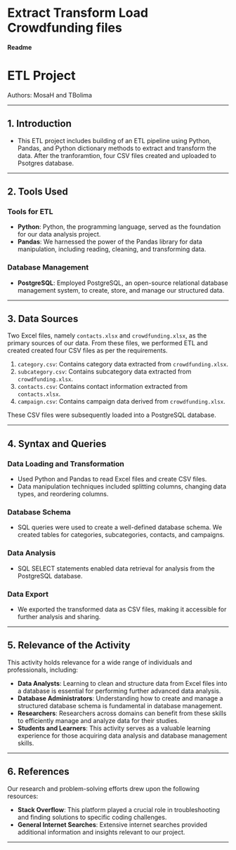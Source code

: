 # Extract Transform Load Crowdfunding files 

**Readme**

# ETL Project

Authors: MosaH and TBolima

---

## 1. Introduction

  - This ETL project includes building of an ETL pipeline using Python, Pandas, and Python dictionary methods to extract and transform the data. After the tranforamtion, four CSV files created and uploaded to Psotgres database. 
---

## 2. Tools Used

### Tools for ETL
- **Python**: Python, the programming language, served as the foundation for our data analysis project.
- **Pandas**: We harnessed the power of the Pandas library for data manipulation, including reading, cleaning, and transforming data.

### Database Management
- **PostgreSQL**: Employed PostgreSQL, an open-source relational database management system, to create, store, and manage our structured data.

---

## 3. Data Sources

Two Excel files, namely `contacts.xlsx` and `crowdfunding.xlsx`, as the primary sources of our data. From these files, we performed ETL and created created four CSV files as per the requirements.

1. `category.csv`: Contains category data extracted from `crowdfunding.xlsx`.
2. `subcategory.csv`: Contains subcategory data extracted from `crowdfunding.xlsx`.
3. `contacts.csv`: Contains contact information extracted from `contacts.xlsx`.
4. `campaign.csv`: Contains campaign data derived from `crowdfunding.xlsx`.

These CSV files were subsequently loaded into a PostgreSQL database.

---

## 4. Syntax and Queries

### Data Loading and Transformation
- Used Python and Pandas to read Excel files and create CSV files.
- Data manipulation techniques included splitting columns, changing data types, and reordering columns.

### Database Schema
- SQL queries were used to create a well-defined database schema. We created tables for categories, subcategories, contacts, and campaigns.

### Data Analysis
- SQL SELECT statements enabled data retrieval for analysis from the PostgreSQL database.

### Data Export
- We exported the transformed data as CSV files, making it accessible for further analysis and sharing.

---

## 5. Relevance of the Activity

This activity holds relevance for a wide range of individuals and professionals, including:

- **Data Analysts**: Learning to clean and structure data from Excel files into a database is essential for performing further advanced data analysis.
- **Database Administrators**: Understanding how to create and manage a structured database schema is fundamental in database management.
- **Researchers**: Researchers across domains can benefit from these skills to efficiently manage and analyze data for their studies.
- **Students and Learners**: This activity serves as a valuable learning experience for those acquiring data analysis and database management skills.

---




## 6. References

Our research and problem-solving efforts drew upon the following resources:

- **Stack Overflow**: This platform played a crucial role in troubleshooting and finding solutions to specific coding challenges.
- **General Internet Searches**: Extensive internet searches provided additional information and insights relevant to our project.

---


